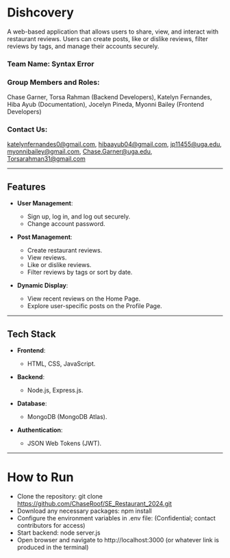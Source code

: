 # Dishcovery

A web-based application that allows users to share, view, and interact with restaurant reviews. Users can create posts, like or dislike reviews, filter reviews by tags, and manage their accounts securely.


### Team Name: Syntax Error
### Group Members and Roles: 
Chase Garner, Torsa Rahman (Backend Developers),
Katelyn Fernandes, Hiba Ayub (Documentation),
Jocelyn Pineda, Myonni Bailey (Frontend Developers)

### Contact Us: 
katelynfernandes0@gmail.com, hibaayub04@gmail.com, jp11455@uga.edu, myonnibailey@gmail.com, Chase.Garner@uga.edu, Torsarahman31@gmail.com


---

## Features

- **User Management**:
  - Sign up, log in, and log out securely.
  - Change account password.

- **Post Management**:
  - Create restaurant reviews.
  - View reviews.
  - Like or dislike reviews.
  - Filter reviews by tags or sort by date.

- **Dynamic Display**:
  - View recent reviews on the Home Page.
  - Explore user-specific posts on the Profile Page.

---

## Tech Stack

- **Frontend**:
  - HTML, CSS, JavaScript.

- **Backend**:
  - Node.js, Express.js.

- **Database**:
  - MongoDB (MongoDB Atlas).

- **Authentication**:
  - JSON Web Tokens (JWT).

---


# How to Run

- Clone the repository: git clone https://github.com/ChaseRoof/SE_Restaurant_2024.git
- Download any necessary packages: npm install
- Configure the environment variables in .env file: (Confidential; contact contributors for access)
- Start backend: node server.js
- Open browser and navigate to http://localhost:3000 (or whatever link is produced in the terminal)

